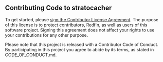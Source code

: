 Contributing Code to stratocacher
---------------------------------

To get started, please [sign the Contributor License
Agreement](https://cla-assistant.io/redfin/stratocacher). The purpose
of this license is to protect contributors, Redfin, as well as users
of this software project. Signing this agreement does not affect your
rights to use your contributions for any other purpose.

Please note that this project is released with a Contributor Code of Conduct. By participating in this project you agree to abide by its terms, as stated in CODE_OF_CONDUCT.md.
